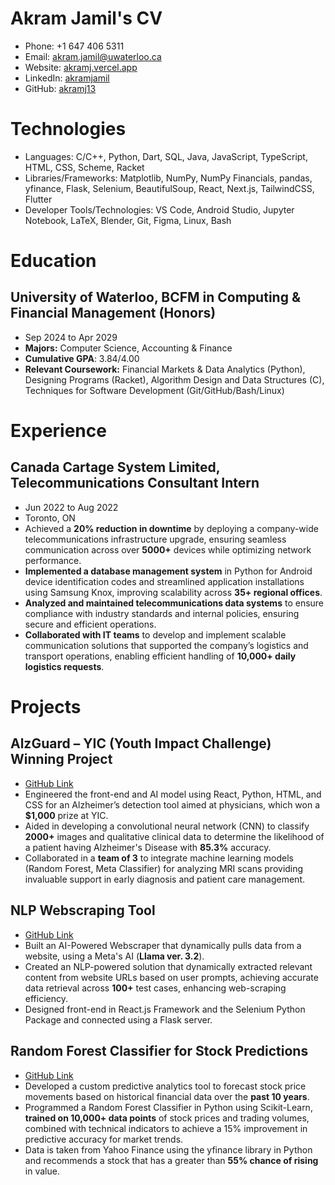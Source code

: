 # Akram Jamil's CV

- Phone: +1 647 406 5311
- Email: [akram.jamil@uwaterloo.ca](mailto:akram.jamil@uwaterloo.ca)
- Website: [akramj.vercel.app](https://akramj.vercel.app/)
- LinkedIn: [akramjamil](https://linkedin.com/in/akramjamil)
- GitHub: [akramj13](https://github.com/akramj13)


# Technologies

- Languages: C/C++, Python, Dart, SQL, Java, JavaScript, TypeScript, HTML, CSS, Scheme, Racket
- Libraries/Frameworks: Matplotlib, NumPy, NumPy Financials, pandas, yfinance, Flask, Selenium, BeautifulSoup, React, Next.js, TailwindCSS, Flutter
- Developer Tools/Technologies: VS Code, Android Studio, Jupyter Notebook, LaTeX, Blender, Git, Figma, Linux, Bash
# Education

## University of Waterloo, BCFM in Computing & Financial Management (Honors)

- Sep 2024 to Apr 2029
- **Majors:** Computer Science, Accounting & Finance
- **Cumulative GPA**: 3.84/4.00
- **Relevant Coursework:** Financial Markets & Data Analytics (Python), Designing Programs (Racket), Algorithm Design and Data Structures (C), Techniques for Software Development (Git/GitHub/Bash/Linux)

# Experience

## Canada Cartage System Limited, Telecommunications Consultant Intern

- Jun 2022 to Aug 2022
- Toronto, ON
- Achieved a **20% reduction in downtime** by deploying a company-wide telecommunications infrastructure upgrade, ensuring seamless communication across over **5000+** devices while optimizing network performance.
- **Implemented a database management system** in Python for Android device identification codes and streamlined application installations using Samsung Knox, improving scalability across **35+ regional offices**.
- **Analyzed and maintained telecommunications data systems** to ensure compliance with industry standards and internal policies, ensuring secure and efficient operations.
- **Collaborated with IT teams** to develop and implement scalable communication solutions that supported the company’s logistics and transport operations, enabling efficient handling of **10,000+ daily logistics requests**.

# Projects

## AlzGuard – YIC (Youth Impact Challenge) Winning Project

- [GitHub Link](https://github.com/sahilalamgir/AlzGuard)
- Engineered the front-end and AI model using React, Python, HTML, and CSS for an Alzheimer’s detection tool aimed at physicians, which won a **\$1,000** prize at YIC.
- Aided in developing a convolutional neural network (CNN) to classify **2000+** images and qualitative clinical data to determine the likelihood of a patient having Alzheimer's Disease with **85.3%** accuracy.
- Collaborated in a **team of 3** to integrate machine learning models (Random Forest, Meta Classifier) for analyzing MRI scans providing invaluable support in early diagnosis and patient care management.

## NLP Webscraping Tool

- [GitHub Link](https://github.com/akramj13/ai-webscrape)
- Built an AI-Powered Webscraper that dynamically pulls data from a website, using a Meta's AI (**Llama ver. 3.2**).
- Created an NLP-powered solution that dynamically extracted relevant content from website URLs based on user prompts, achieving accurate data retrieval across **100+** test cases, enhancing web-scraping efficiency.
- Designed front-end in React.js Framework and the Selenium Python Package and connected using a Flask server.

## Random Forest Classifier for Stock Predictions

- [GitHub Link](https://github.com/akramj13/ai-stock-predictor)
- Developed a custom predictive analytics tool to forecast stock price movements based on historical financial data over the **past 10 years**.
- Programmed a Random Forest Classifier in Python using Scikit-Learn, **trained on 10,000+ data points** of stock prices and trading volumes, combined with technical indicators to achieve a 15% improvement in predictive accuracy for market trends.
- Data is taken from Yahoo Finance using the yfinance library in Python and recommends a stock that has a greater than **55% chance of rising** in value.

